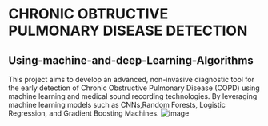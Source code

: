 # CHRONIC OBTRUCTIVE PULMONARY DISEASE DETECTION
## Using-machine-and-deep-Learning-Algorithms
This project aims to develop an advanced, non-invasive diagnostic tool for the early detection of Chronic Obstructive Pulmonary Disease (COPD) using machine learning and medical sound recording technologies. By leveraging machine learning models such as CNNs,Random Forests, Logistic Regression, and Gradient Boosting Machines.
![image](https://github.com/user-attachments/assets/7566502f-c850-4538-a449-0769dd9c59f7)

